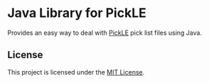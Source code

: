 # Java Library for PickLE

Provides an easy way to deal with [PickLE](https://github.com/nathanpc/pickle)
pick list files using Java.


## License

This project is licensed under the [MIT License](/LICENSE).
